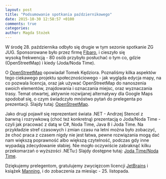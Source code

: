 ```yaml
---
layout: post
title: "Podsumowanie spotkania październikowego"
date: 2015-10-30 12:58:57 +0100
comments: true
categories: 
author: Magda Stożek
---
```

W środę 28. października odbyło się drugie w tym sezonie spotkanie ZG JUG. Sponsorowane było przez firmę <a href="http://www.fibaro.com/pl" target="_blank">Fibaro</a>, i cieszyło się wysoką frekwencją - 80 osób przybyło posłuchać o tym co, gdzie (OpenStreetMap) i kiedy (Joda/Noda Time).

O <a href="http://www.openstreetmap.org/" target="_blank">OpenStreetMap</a> opowiadał Tomek Kędziora. Poznaliśmy kilka aspektów tego ciekawego projektu społecznościowego - jak wygląda edycja mapy, na co pozwala licencja, oraz jak używać OpenStreetMap do nanoszenia swoich elementów, znajdowania i oznaczania miejsc, oraz wyznaczania trasy. Temat otwartej, aktywnie rozwijanej alternatywy dla Google Maps spodobał się, o czym świadczyło mnóstwo pytań do prelegenta po prezentacji. Slajdy tutaj: <a href="/files/Jug-OpenStreetMap.pdf" target="_blank">OpenStreetMap</a>.

<!-- more -->

Jako drugi pojawił się reprezentant świata .NET - Andrzej Stencel z barwną i rozrywkową (choć też konkretną) prezentacją o Joda/Noda Time - czyli jak pracować z datą w C#, Noda Time, Java 8 i Joda Time. Na przykładzie stref czasowych i zmian czasu na letni można było zobaczyć, że choć praca z czasem nigdy nie jest łatwa, pewne rozwiązania mogą dać nam większą poprawność albo większą czytelność, podczas gdy inne wypadają zdecydowanie słabiej. Nie mogło oczywiście zabraknąć kilku przekomarzań o wyższości .NETu:) Slajdy dostępne tutaj: <a href="http://jedr.github.io/joda-noda-slides/" target="_blank">Joda Time/Noda Time</a>.

Dziękujemy prelegentom, gratulujemy zwycięzcom licencji <a href="http://jetbrains.com/" target="_blank">JetBrains</a> i książek <a href="http://manning.com/" target="_blank">Manning</a>, i do zobaczenia za miesiąc - 25. listopada.
